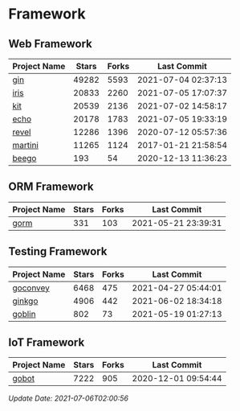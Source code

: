 # Framework

## Web Framework
| Project Name | Stars | Forks | Last Commit |
| ------------ | ----- | ----- | ----------- |
| [gin](https://github.com/gin-gonic/gin) | 49282 | 5593 | 2021-07-04 02:37:13 |
| [iris](https://github.com/kataras/iris) | 20833 | 2260 | 2021-07-05 17:07:37 |
| [kit](https://github.com/go-kit/kit) | 20539 | 2136 | 2021-07-02 14:58:17 |
| [echo](https://github.com/labstack/echo) | 20178 | 1783 | 2021-07-05 19:33:19 |
| [revel](https://github.com/revel/revel) | 12286 | 1396 | 2020-07-12 05:57:36 |
| [martini](https://github.com/go-martini/martini) | 11265 | 1124 | 2017-01-21 21:58:54 |
| [beego](https://github.com/astaxie/beego) | 193 | 54 | 2020-12-13 11:36:23 |

## ORM Framework
| Project Name | Stars | Forks | Last Commit |
| ------------ | ----- | ----- | ----------- |
| [gorm](https://github.com/jinzhu/gorm) | 331 | 103 | 2021-05-21 23:39:31 |

## Testing Framework
| Project Name | Stars | Forks | Last Commit |
| ------------ | ----- | ----- | ----------- |
| [goconvey](https://github.com/smartystreets/goconvey) | 6468 | 475 | 2021-04-27 05:44:01 |
| [ginkgo](https://github.com/onsi/ginkgo) | 4906 | 442 | 2021-06-02 18:34:18 |
| [goblin](https://github.com/franela/goblin) | 802 | 73 | 2021-05-19 01:27:13 |

## IoT Framework
| Project Name | Stars | Forks | Last Commit |
| ------------ | ----- | ----- | ----------- |
| [gobot](https://github.com/hybridgroup/gobot) | 7222 | 905 | 2020-12-01 09:54:44 |

*Update Date: 2021-07-06T02:00:56*